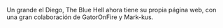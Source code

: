 Un grande el Diego, The Blue Hell ahora tiene su propia página web, con una gran colaboración de GatorOnFire y Mark-kus.